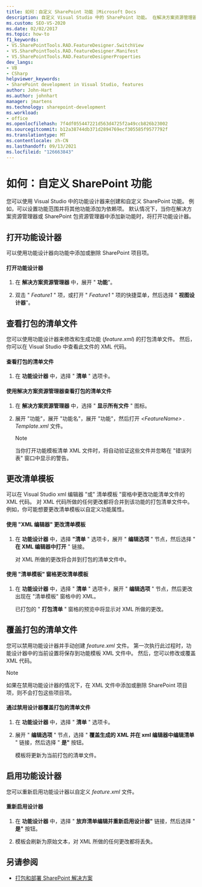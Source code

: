 ```yaml
---
title: 如何：自定义 SharePoint 功能 |Microsoft Docs
description: 自定义 Visual Studio 中的 SharePoint 功能。 在解决方案资源管理器或 SharePoint 包资源管理器中添加新功能时，将打开功能设计器。
ms.custom: SEO-VS-2020
ms.date: 02/02/2017
ms.topic: how-to
f1_keywords:
- VS.SharePointTools.RAD.FeatureDesigner.SwitchView
- VS.SharePointTools.RAD.featureDesigner.Manifest
- VS.SharePointTools.RAD.FeatureDesignerProperties
dev_langs:
- VB
- CSharp
helpviewer_keywords:
- SharePoint development in Visual Studio, features
author: John-Hart
ms.author: johnhart
manager: jmartens
ms.technology: sharepoint-development
ms.workload:
- office
ms.openlocfilehash: 7f4df055447221d563d4725f2a49ccb826b23002
ms.sourcegitcommit: b12a38744db371d2894769ecf305585f9577792f
ms.translationtype: MT
ms.contentlocale: zh-CN
ms.lasthandoff: 09/13/2021
ms.locfileid: "126663843"
---
```

# <a name="how-to-customize-a-sharepoint-feature"></a>如何：自定义 SharePoint 功能
  您可以使用 Visual Studio 中的功能设计器来创建和自定义 SharePoint 功能。 例如，可以设置功能范围并将其他功能添加为依赖项。 默认情况下，当你在解决方案资源管理器或 SharePoint 包资源管理器中添加新功能时，将打开功能设计器。

## <a name="opening-the-feature-designer"></a>打开功能设计器
 可以使用功能设计器向功能中添加或删除 SharePoint 项目项。

#### <a name="to-open-the-feature-designer"></a>打开功能设计器

1. 在 **解决方案资源管理器** 中，展开 " **功能**"。

2. 双击 " *Feature1* " 项，或打开 " *Feature1* " 项的快捷菜单，然后选择 " **视图设计器**"。

## <a name="view-the-packaged-manifest-file"></a>查看打包的清单文件
 您可以使用功能设计器来修改和生成功能 (*feature.xml*) 的打包清单文件。 然后，你可以在 Visual Studio 中查看此文件的 XML 代码。

#### <a name="to-view-the-packaged-manifest-file"></a>查看打包的清单文件

1. 在 **功能设计器** 中，选择 " **清单** " 选项卡。

#### <a name="to-view-the-packaged-manifest-file-by-using-solution-explorer"></a>使用解决方案资源管理器查看打包的清单文件

1. 在 **解决方案资源管理器** 中，选择 " **显示所有文件** " 图标。

2. 展开 "功能"，展开 "功能名"，展开 "功能"，然后打开 *\<FeatureName> . Template.xml* 文件。

    > [!NOTE]
    > 当你打开功能模板清单 XML 文件时，将自动验证这些文件并忽略在 "错误列表" 窗口中显示的警告。

## <a name="change-the-manifest-template"></a>更改清单模板
 可以在 Visual Studio xml 编辑器 "或" 清单模板 "窗格中更改功能清单文件的 XML 代码。 对 XML 代码所做的任何更改都将合并到该功能的打包清单文件中。 例如，你可能想要更改清单模板以自定义功能属性。

#### <a name="to-change-the-manifest-template-by-using-the-xml-editor"></a>使用 "XML 编辑器" 更改清单模板

1. 在 **功能设计器** 中，选择 **"清单** " 选项卡，展开 " **编辑选项** " 节点，然后选择 " **在 XML 编辑器中打开** " 链接。

     对 XML 所做的更改将合并到打包的清单文件中。

#### <a name="to-change-the-manifest-template-by-using-the-manifest-template-pane"></a>使用 "清单模板" 窗格更改清单模板

1. 在 **功能设计器** 中，选择 " **清单** " 选项卡，展开 " **编辑选项** " 节点，然后更改出现在 "清单模板" 窗格中的 XML。

     已打包的 " **打包清单** " 窗格的预览中将显示对 XML 所做的更改。

## <a name="overwrite-the-packaged-manifest-file"></a>覆盖打包的清单文件
 您可以禁用功能设计器并手动创建 *feature.xml* 文件。 第一次执行此过程时，功能设计器中的当前设置将保存到功能模板 XML 文件中。 然后，您可以修改或覆盖 XML 代码。

> [!NOTE]
> 如果在禁用功能设计器的情况下，在 XML 文件中添加或删除 SharePoint 项目项，则不会打包这些项目项。

#### <a name="to-overwrite-packaged-manifest-file-by-disabling-the-designer"></a>通过禁用设计器覆盖打包的清单文件

1. 在 **功能设计器** 中，选择 " **清单** " 选项卡。

2. 展开 " **编辑选项** " 节点，选择 " **覆盖生成的 XML 并在 xml 编辑器中编辑清单** " 链接，然后选择 " **是"** 按钮。

     模板将更新为当前打包的清单文件。

## <a name="enable-the-feature-designer"></a>启用功能设计器
 您可以重新启用功能设计器以自定义 *feature.xml* 文件。

#### <a name="to-re-enable-the-designer"></a>重新启用设计器

1. 在 **功能设计器** 中，选择 " **放弃清单编辑并重新启用设计器"** 链接，然后选择 " **是"** 按钮。

2. 模板会刷新为原始文本，对 XML 所做的任何更改都将丢失。

## <a name="see-also"></a>另请参阅
- [打包和部署 SharePoint 解决方案](../sharepoint/packaging-and-deploying-sharepoint-solutions.md)
